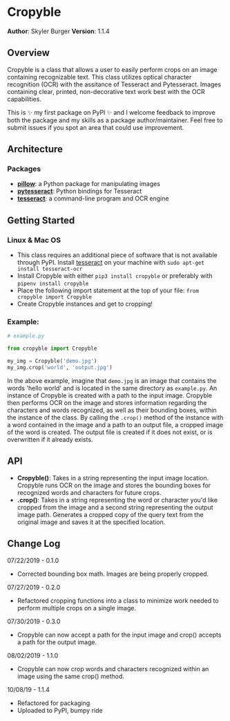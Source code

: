 # Cropyble

**Author**: Skyler Burger
**Version**: 1.1.4

## Overview
Cropyble is a class that allows a user to easily perform crops on an image containing recognizable text. This class utilizes optical character recognition (OCR) with the assitance of Tesseract and Pytesseract. Images containing clear, printed, non-decorative text work best with the OCR capabilities.

This is :sparkles: my first package on PyPI :sparkles: and I welcome feedback to improve both the package and my skills as a package author/maintainer. Feel free to submit issues if you spot an area that could use improvement. 

## Architecture
### Packages
- [**pillow**](https://python-pillow.org/): a Python package for manipulating images
- [**pytesseract**](https://github.com/madmaze/pytesseract): Python bindings for Tesseract
- [**tesseract**](https://github.com/tesseract-ocr/tesseract): a command-line program and OCR engine

## Getting Started
### Linux & Mac OS
- This class requires an additional piece of software that is not available through PyPI. Install [tesseract](https://github.com/tesseract-ocr/tesseract) on your machine with `sudo apt-get install tesseract-ocr`
- Install Cropyble with either `pip3 install cropyble` or preferably with `pipenv install cropyble`
- Place the following import statement at the top of your file: `from cropyble import Cropyble`
- Create Cropyble instances and get to cropping!

### Example:
````python
# example.py

from cropyble import Cropyble

my_img = Cropyble('demo.jpg')
my_img.crop('world', 'output.jpg')
````
In the above example, imagine that `demo.jpg` is an image that contains the words 'hello world' and is located in the same directory as `example.py`. An instance of Cropyble is created with a path to the input image. Cropyble then performs OCR on the image and stores information regarding the characters and words recognized, as well as their bounding boxes, within the instance of the class. By calling the `.crop()` method of the instance with a word contained in the image and a path to an output file, a cropped image of the word is created. The output file is created if it does not exist, or is overwritten if it already exists.

## API
- **Cropyble()**: Takes in a string representing the input image location. Cropyble runs OCR on the image and stores the bounding boxes for recognized words and characters for future crops.
- **.crop()**: Takes in a string representing the word or character you'd like cropped from the image and a second string representing the output image path. Generates a cropped copy of the query text from the original image and saves it at the specified location.

## Change Log
07/22/2019 - 0.1.0
- Corrected bounding box math. Images are being properly cropped.

07/27/2019 - 0.2.0
- Refactored cropping functions into a class to minimize work needed to perform multiple crops on a single image.

07/30/2019 - 0.3.0
- Cropyble can now accept a path for the input image and crop() accepts a path for the output image.

08/02/2019 - 1.1.0
- Cropyble can now crop words and characters recognized within an image using the same crop() method.

10/08/19 - 1.1.4
- Refactored for packaging
- Uploaded to PyPI, bumpy ride
